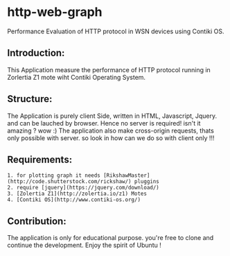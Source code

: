 # http-web-graph

Performance Evaluation of HTTP protocol in WSN devices using Contiki OS.

## Introduction:
This Application measure the performance of HTTP protocol running in Zorlertia Z1 mote wiht Contiki Operating System.

 
## Structure:
The Application is purely client Side, written in HTML, Javascript, Jquery. and can be lauched by browser.
Hence no server is required! isn't it amazing ? wow :)
The application also make cross-origin requests, thats only possible with server. so look in how can we do so with client only !!!


## Requirements:

	1. for plotting graph it needs [RikshawMaster](http://code.shutterstock.com/rickshaw/) pluggins
	2. require [jquery](https://jquery.com/download/)
	3. [Zolertia Z1](http://zolertia.io/z1) Motes
	4. [Contiki OS](http://www.contiki-os.org/)


## Contribution:
The application is only for educational purpose. you're free to clone and continue the development. Enjoy the spirit of Ubuntu !
